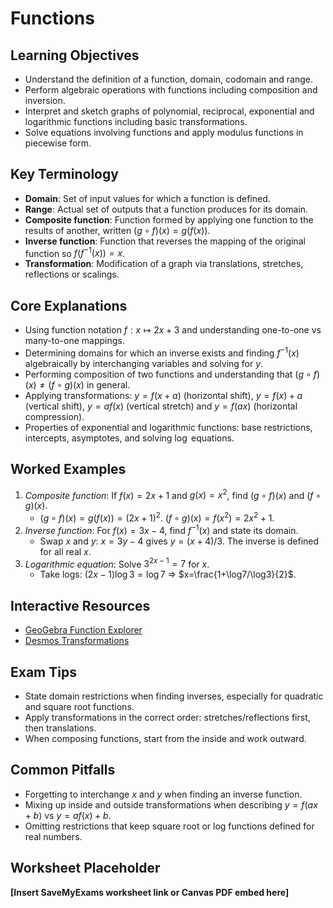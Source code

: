 # Functions

## Learning Objectives
- Understand the definition of a function, domain, codomain and range.
- Perform algebraic operations with functions including composition and inversion.
- Interpret and sketch graphs of polynomial, reciprocal, exponential and logarithmic functions including basic transformations.
- Solve equations involving functions and apply modulus functions in piecewise form.

## Key Terminology
- **Domain**: Set of input values for which a function is defined.
- **Range**: Actual set of outputs that a function produces for its domain.
- **Composite function**: Function formed by applying one function to the results of another, written $(g\circ f)(x)=g(f(x))$.
- **Inverse function**: Function that reverses the mapping of the original function so $f(f^{-1}(x))=x$.
- **Transformation**: Modification of a graph via translations, stretches, reflections or scalings.

## Core Explanations
- Using function notation $f:x\mapsto 2x+3$ and understanding one-to-one vs many-to-one mappings.
- Determining domains for which an inverse exists and finding $f^{-1}(x)$ algebraically by interchanging variables and solving for $y$.
- Performing composition of two functions and understanding that $(g\circ f)(x) \ne (f\circ g)(x)$ in general.
- Applying transformations: $y=f(x+a)$ (horizontal shift), $y=f(x)+a$ (vertical shift), $y=af(x)$ (vertical stretch) and $y=f(ax)$ (horizontal compression).
- Properties of exponential and logarithmic functions: base restrictions, intercepts, asymptotes, and solving $\log$ equations.

## Worked Examples
1. *Composite function*: If $f(x)=2x+1$ and $g(x)=x^2$, find $(g\circ f)(x)$ and $(f\circ g)(x)$.
   - $(g\circ f)(x)=g(f(x))=(2x+1)^2$. $(f\circ g)(x)=f(x^2)=2x^2+1$.
2. *Inverse function*: For $f(x)=3x-4$, find $f^{-1}(x)$ and state its domain.
   - Swap $x$ and $y$: $x=3y-4$ gives $y=(x+4)/3$. The inverse is defined for all real $x$.
3. *Logarithmic equation*: Solve $3^{2x-1}=7$ for $x$.
   - Take logs: $(2x-1)\log 3=\log7$ ⇒ $x=\frac{1+\log7/\log3}{2}$.

## Interactive Resources
- [GeoGebra Function Explorer](https://www.geogebra.org/m/ZChTdnfZ)
- [Desmos Transformations](https://www.desmos.com/calculator/eccqpuqu2i)

## Exam Tips
- State domain restrictions when finding inverses, especially for quadratic and square root functions.
- Apply transformations in the correct order: stretches/reflections first, then translations.
- When composing functions, start from the inside and work outward.

## Common Pitfalls
- Forgetting to interchange $x$ and $y$ when finding an inverse function.
- Mixing up inside and outside transformations when describing $y=f(ax+b)$ vs $y=af(x)+b$.
- Omitting restrictions that keep square root or log functions defined for real numbers.

## Worksheet Placeholder
**[Insert SaveMyExams worksheet link or Canvas PDF embed here]**
